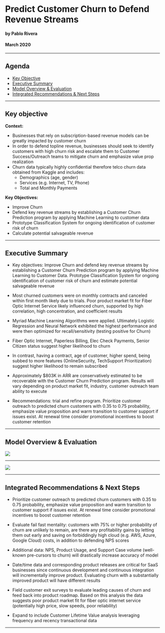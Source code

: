 # Predict Customer Churn to Defend Revenue Streams
#### by Pablo Rivera
#### March 2020

---


## Agenda
- [Key Objective](#Key-Objective)
- [Executive Summary](#Executive-Summary)
- [Model Overview & Evaluation](#Model-Overview-&-Evaluation)
- [Integrated Recommendations & Next Steps](#Integrated-Findings)

---

## Key objective

<B>Context:</B><br>
- Businesses that rely on subscription-based revenue models can be greatly impacted by customer churn
- In order to defend topline revenue, businesses should seek to identify customers with high churn risk and escalate them to Customer Success/Outreach teams to mitigate churn and emphasize value prop realization
- Churn data typically highly confidential therefore telco churn data obtained from Kaggle and includes:
    - Demographics (age, gender)
    - Services (e.g. Internet, TV, Phone)
    - Total and Monthly Payments



<B>Key Objectives:</B>
- Improve Churn
- Defend key revenue streams by establishing a Customer Churn Prediction program by applying Machine Learning to customer data
- Prototype Classification System for ongoing identification of customer risk of churn
- Calculate potential salvageable revenue


---


## Executive Summary

- Key objectives: Improve Churn and defend key revenue streams by establishing a Customer Churn Prediction program by applying Machine Learning to Customer Data.  Prototype Classification System for ongoing identification of customer risk of churn and estimate potential salvageable revenue

- Most churned customers were on monthly contracts and canceled within first month likely due to trials. Poor product market fit for Fiber Optic Internet Service likely influenced churn, supported by high correlation, high concentration, and coefficient results

- Myriad Machine Learning Algorithms were applied.  Ultimately Logistic Regression and Neural Network exhibited the highest performance and were then optimized for recall/sensitivity (testing positive for Churn)

- Fiber Optic Internet, Paperless Billing, Elec Check Payments, Senior Citizen status suggest higher likelihood to churn

- In contrast, having a contract, age of customer, higher spend, being subbed to more features (OnlineSecurity, TechSupport Prioritization) suggest higher likelihood to remain subscribed

- Approximately $803K in ARR are conservatively estimated to be recoverable with the Customer Churn Prediction program.  Results will vary depending on product market fit, industry, customer outreach team ability to execute

- Recommendations: trial and refine program. Prioritize customer outreach to predicted churn customers with 0.35 to 0.75 probability, emphasize value proposition and warm transition to customer support if issues exist.  At renewal time consider promotional incentives to boost customer retention


---



## Model Overview & Evaluation


<img src=https://i.imgur.com/B4PFDvL.jpg>


---


<img src=https://i.imgur.com/wG8Yl8B.jpg>



---


## Integrated Recommendations & Next Steps

- Prioritize customer outreach to predicted churn customers with 0.35 to 0.75 probability, emphasize value proposition and warm transition to customer support if issues exist.  At renewal time consider promotional incentives to boost customer retention

- Evaluate fail fast mentality: customers with 75% or higher probability of churn are unlikely to remain, are there any profitability gains by letting them out early and saving on forbiddingly high cloud (e.g. AWS, Azure, Google Cloud) costs, in addition to defending NPS scores

- Additional data: NPS, Product Usage, and Support Case volume (well-known pre-cursors to churn) will drastically increase accuracy of model

- Date/time data and corresponding product releases are critical for SaaS businesses since continuous development and continuous integration will incrementally improve product.  Evaluating churn with a substantially improved product will have different results

- Field customer exit surveys to evaluate leading causes of churn and feed back into product roadmap.  Based on this analysis the data suggests poor product market fit for fiber optic internet service (potentially high price, slow speeds, poor reliability)

- Expand to include Customer Lifetime Value analysis leveraging frequency and recency transactional data

---